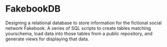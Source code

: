 # FakebookDB
Designing a relational database to store information for the fictional social network Fakebook. 
A series of SQL scripts to create tables matching yourschema, 
load data into those tables from a public repository, and generate views for displaying that data.
